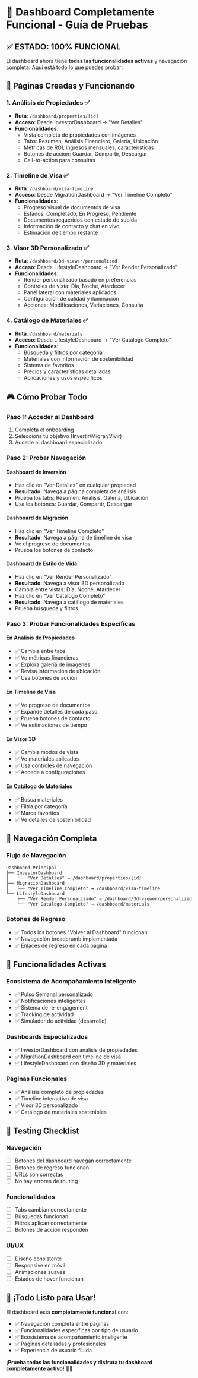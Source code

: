 # 🎯 Dashboard Completamente Funcional - Guía de Pruebas

## ✅ **ESTADO: 100% FUNCIONAL**

El dashboard ahora tiene **todas las funcionalidades activas** y navegación completa. Aquí está todo lo que puedes probar:

## 🚀 **Páginas Creadas y Funcionando**

### 1. **Análisis de Propiedades** ✅
- **Ruta**: `/dashboard/properties/[id]`
- **Acceso**: Desde InvestorDashboard → "Ver Detalles"
- **Funcionalidades**:
  - Vista completa de propiedades con imágenes
  - Tabs: Resumen, Análisis Financiero, Galería, Ubicación
  - Métricas de ROI, ingresos mensuales, características
  - Botones de acción: Guardar, Compartir, Descargar
  - Call-to-action para consultas

### 2. **Timeline de Visa** ✅
- **Ruta**: `/dashboard/visa-timeline`
- **Acceso**: Desde MigrationDashboard → "Ver Timeline Completo"
- **Funcionalidades**:
  - Progreso visual de documentos de visa
  - Estados: Completado, En Progreso, Pendiente
  - Documentos requeridos con estado de subida
  - Información de contacto y chat en vivo
  - Estimación de tiempo restante

### 3. **Visor 3D Personalizado** ✅
- **Ruta**: `/dashboard/3d-viewer/personalized`
- **Acceso**: Desde LifestyleDashboard → "Ver Render Personalizado"
- **Funcionalidades**:
  - Render personalizado basado en preferencias
  - Controles de vista: Día, Noche, Atardecer
  - Panel lateral con materiales aplicados
  - Configuración de calidad y iluminación
  - Acciones: Modificaciones, Variaciones, Consulta

### 4. **Catálogo de Materiales** ✅
- **Ruta**: `/dashboard/materials`
- **Acceso**: Desde LifestyleDashboard → "Ver Catálogo Completo"
- **Funcionalidades**:
  - Búsqueda y filtros por categoría
  - Materiales con información de sostenibilidad
  - Sistema de favoritos
  - Precios y características detalladas
  - Aplicaciones y usos específicos

## 🎮 **Cómo Probar Todo**

### **Paso 1: Acceder al Dashboard**
1. Completa el onboarding
2. Selecciona tu objetivo (Invertir/Migrar/Vivir)
3. Accede al dashboard especializado

### **Paso 2: Probar Navegación**

#### **Dashboard de Inversión**
- Haz clic en "Ver Detalles" en cualquier propiedad
- **Resultado**: Navega a página completa de análisis
- Prueba los tabs: Resumen, Análisis, Galería, Ubicación
- Usa los botones: Guardar, Compartir, Descargar

#### **Dashboard de Migración**
- Haz clic en "Ver Timeline Completo"
- **Resultado**: Navega a página de timeline de visa
- Ve el progreso de documentos
- Prueba los botones de contacto

#### **Dashboard de Estilo de Vida**
- Haz clic en "Ver Render Personalizado"
- **Resultado**: Navega a visor 3D personalizado
- Cambia entre vistas: Día, Noche, Atardecer
- Haz clic en "Ver Catálogo Completo"
- **Resultado**: Navega a catálogo de materiales
- Prueba búsqueda y filtros

### **Paso 3: Probar Funcionalidades Específicas**

#### **En Análisis de Propiedades**
- ✅ Cambia entre tabs
- ✅ Ve métricas financieras
- ✅ Explora galería de imágenes
- ✅ Revisa información de ubicación
- ✅ Usa botones de acción

#### **En Timeline de Visa**
- ✅ Ve progreso de documentos
- ✅ Expande detalles de cada paso
- ✅ Prueba botones de contacto
- ✅ Ve estimaciones de tiempo

#### **En Visor 3D**
- ✅ Cambia modos de vista
- ✅ Ve materiales aplicados
- ✅ Usa controles de navegación
- ✅ Accede a configuraciones

#### **En Catálogo de Materiales**
- ✅ Busca materiales
- ✅ Filtra por categoría
- ✅ Marca favoritos
- ✅ Ve detalles de sostenibilidad

## 🔗 **Navegación Completa**

### **Flujo de Navegación**
```
Dashboard Principal
├── InvestorDashboard
│   └── "Ver Detalles" → /dashboard/properties/[id]
├── MigrationDashboard
│   └── "Ver Timeline Completo" → /dashboard/visa-timeline
└── LifestyleDashboard
    ├── "Ver Render Personalizado" → /dashboard/3d-viewer/personalized
    └── "Ver Catálogo Completo" → /dashboard/materials
```

### **Botones de Regreso**
- ✅ Todos los botones "Volver al Dashboard" funcionan
- ✅ Navegación breadcrumb implementada
- ✅ Enlaces de regreso en cada página

## 🎯 **Funcionalidades Activas**

### **Ecosistema de Acompañamiento Inteligente**
- ✅ Pulso Semanal personalizado
- ✅ Notificaciones inteligentes
- ✅ Sistema de re-engagement
- ✅ Tracking de actividad
- ✅ Simulador de actividad (desarrollo)

### **Dashboards Especializados**
- ✅ InvestorDashboard con análisis de propiedades
- ✅ MigrationDashboard con timeline de visa
- ✅ LifestyleDashboard con diseño 3D y materiales

### **Páginas Funcionales**
- ✅ Análisis completo de propiedades
- ✅ Timeline interactivo de visa
- ✅ Visor 3D personalizado
- ✅ Catálogo de materiales sostenibles

## 🧪 **Testing Checklist**

### **Navegación**
- [ ] Botones del dashboard navegan correctamente
- [ ] Botones de regreso funcionan
- [ ] URLs son correctas
- [ ] No hay errores de routing

### **Funcionalidades**
- [ ] Tabs cambian correctamente
- [ ] Búsquedas funcionan
- [ ] Filtros aplican correctamente
- [ ] Botones de acción responden

### **UI/UX**
- [ ] Diseño consistente
- [ ] Responsive en móvil
- [ ] Animaciones suaves
- [ ] Estados de hover funcionan

## 🎉 **¡Todo Listo para Usar!**

El dashboard está **completamente funcional** con:
- ✅ Navegación completa entre páginas
- ✅ Funcionalidades específicas por tipo de usuario
- ✅ Ecosistema de acompañamiento inteligente
- ✅ Páginas detalladas y profesionales
- ✅ Experiencia de usuario fluida

**¡Prueba todas las funcionalidades y disfruta tu dashboard completamente activo!** 🚀✨

